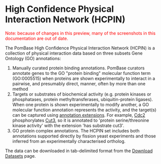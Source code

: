 # High Confidence Physical Interaction Network (HCPIN)

<div style="color: red">
  Note: because of changes in this preview, many of the screenshots in
  this documentation are out of date.
</div>

The PomBase High Confidence Physical Interaction Network (HCPIN) is a
collection of physical interaction data based on three subsets Gene
Ontology (GO) annotations:

1.  Manually curated protein binding annotations. PomBase curators
    annotate genes to the GO "protein binding" molecular function term
    (GO:0005515) when proteins are shown experimentally to interact in a
    pairwise, and presumably direct, manner, often by more than one
    method
2.  Targets or substrates of biochemical activity (e.g. protein kinases
    or phosphatases, protein methyltransferases, ubiquitin-protein
    ligases). When one protein is shown experimentally to modify
    another, a GO molecular function annotation represents the activity,
    and the target(s) can be captured using [annotation
    extensions](/documentation/gene-page-gene-ontology#ann_ext). For
    example, [Cdc2](/spombe/result/SPBC11B10.09) phosphorylates
    [Cut3](/spombe/result/SPBC146.03c), so it is annotated to 'protein
    serine/threonine kinase activity' with the extension 'has substrate
    cut3'.
3.  GO protein complex annotations. The HCPIN set includes both
    annotations supported directly by fission yeast experiments and
    those inferred from an experimentally characterised ortholog.

The data can be downloaded in tab-delimited format from the [Download
Datasets](/downloads/datasets) page.
